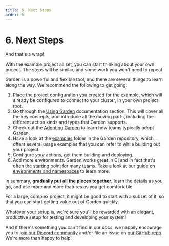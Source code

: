 ```yaml
---
title: 6. Next Steps
order: 6
---
```


# 6. Next Steps

And that's a wrap!

With the example project all set, you can start thinking about your own project. The steps will be similar, and some work you won't need to repeat.

Garden is a powerful and flexible tool, and there are several things to learn along the way. We recommend the following to get going:

1. Place the project configuration you created for the example, which will already be configured to connect to your cluster, in
   your own project root.
2. Go through the [Using Garden](../../using-garden/README.md) documentation section. This will cover all the key
   concepts, and introduce all the moving parts, including the different action kinds and types that Garden supports.
3. Check out the [Adopting Garden](../../overview/adopting-garden.md) to learn how teams typically adopt Garden.
4. Have a look at the [examples](../../../examples) folder in the Garden repository, which offers several usage examples
   that you can refer to while building out your project.
5. Configure _your_ actions, get them building and deploying.
6. Add more environments. Garden works great in CI and in fact that's often the starting point for many teams. Take a look at our [guide on environments and namespaces](../../guides/namespaces.md) to learn more.

In summary, **gradually put all the pieces together**, learn the details as you go, and use more and more features as you get comfortable.

For a large, complex project, it might be good to start with a subset of it, so that you can start getting value out of Garden quickly.

Whatever your setup is, we're sure you'll be rewarded with an elegant, productive setup for testing and developing your system!

And if there's something you can't find in our docs, we happily encourage you to [join our Discord community](https://discord.gg/FrmhuUjFs6) and/or file an issue on [our GitHub repo](https://github.com/garden-io/garden). We're more than happy to help!
